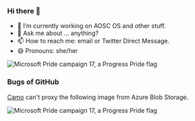 ### Hi there 👋

- 🔭 I’m currently working on AOSC OS and other stuff.
- 💬 Ask me about ... anything?
- 📫 How to reach me: email or Twitter Direct Message.
- 😄 Pronouns: she/her

![Microsoft Pride campaign 17, a Progress Pride flag](https://user-images.githubusercontent.com/8013154/135065127-49a858dd-bc3f-476e-9811-b16fddabb0ea.jpg)

### Bugs of GitHub

[Camo](https://docs.github.com/en/authentication/keeping-your-account-and-data-secure/about-anonymized-urls) can't proxy the following image from Azure Blob Storage.

![Microsoft Pride campaign 17, a Progress Pride flag](https://msdesign.blob.core.windows.net/wallpapers/microsoft_pride_campaign_17.jpg)

<!--
### Hi there 👋

**KexyBiscuit/KexyBiscuit** is a ✨ _special_ ✨ repository because its `README.md` (this file) appears on your GitHub profile.

Here are some ideas to get you started:

- 🔭 I’m currently working on ...
- 🌱 I’m currently learning ...
- 👯 I’m looking to collaborate on ...
- 🤔 I’m looking for help with ...
- 💬 Ask me about ...
- 📫 How to reach me: ...
- 😄 Pronouns: ...
- ⚡ Fun fact: ...
-->
